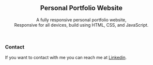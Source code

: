<div align="center">
  <br />
  <br />
  <h2 align="center">Personal Portfolio Website</h2>

A fully responsive personal portfolio website, <br />Responsive for all devices, build using HTML, CSS, and JavaScript.
</div>
<div align="center">
<!--    <img
                  src="./readme-images/desktop.png"
                  width="900"
                  height="700"
                  alt="Praveen"
                  class="w-100"
                /> -->
</div>
<br />

### Contact

If you want to contact with me you can reach me at [Linkedin](https://www.linkedin.com/in/praveen219/).
